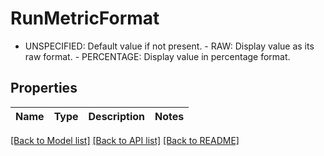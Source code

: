 # RunMetricFormat

- UNSPECIFIED: Default value if not present. - RAW: Display value as its raw format. - PERCENTAGE: Display value in percentage format.

## Properties

| Name | Type | Description | Notes |
| ---- | ---- | ----------- | ----- |

[[Back to Model list]](../README.md#documentation-for-models) [[Back to API list]](../README.md#documentation-for-api-endpoints) [[Back to README]](../README.md)
